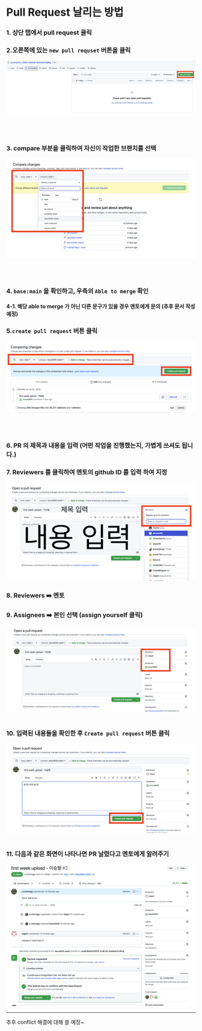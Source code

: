 # **Pull Request 날리는 방법**





### 1. 상단 탭에서 pull request 클릭

### 2.오른쪽에 있는 `new pull requset` 버튼을 클릭

<img src ="img/pr_1.png">



<br><br>

### 3. compare 부분을 클릭하여 자신이 작업한 브랜치를 선택

<img src ="img/pr_2.png">

<br><br>

### 4. `base:main` 을 확인하고, 우측의 `Able to merge` 확인

#### 	4-1. 해당 able to merge 가 아닌 다른 문구가 있을 경우 멘토에게 문의 (추후 문서 작성 예정)

### 5.`create pull request` 버튼 클릭 

<img src ="img/pr_3.png">

<br><br>

### 6. PR 의 제목과 내용을 입력 (어떤 작업을 진행했는지, 가볍게 쓰셔도 됩니다.)

### 7. Reviewers 를 클릭하여 멘토의 github ID 를 입력 하여 지정

<img src ="img/pr_4.png">

### 8. Reviewers :arrow_right: 멘토

### 9. Assignees :arrow_right: 본인 선택 (assign yourself 클릭)

<img src ="img/pr_5.png">

<br>

<br>

### 10. 입력된 내용들을 확인한 후 `Create pull request` 버튼 클릭

<img src ="img/pr_6.png">



<br>

<br>

### 11. 다음과 같은 화면이 나타나면 PR 날렸다고 멘토에게 알려주기

<img src ="img/pr_7.png">



---



추후 conflict 해결에 대해 쓸 예정~